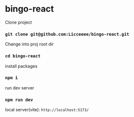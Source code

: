 # bingo-react
Clone project
### `git clone git@github.com:Licceeee/bingo-react.git`
Change into proj root dir
### `cd bingo-react`
install packages
### `npm i`
run dev server
### `npm run dev`
local server(vite): `http://localhost:5173/` 

